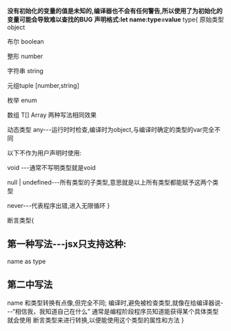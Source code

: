**没有初始化的变量的值是未知的,编译器也不会有任何警告,所以使用了为初始化的变量可能会导致难以查找的BUG**
**声明格式:let name:type=value**
type{
原始类型 object
  
布尔    boolean

整形    number

字符串  string

元组tuple [number,string]

枚举    enum

数组 T[] Array<T>  两种写法相同效果

动态类型 any---运行时时检查,编译时为object,与编译时确定的类型的var完全不同

以下不作为用户声明时使用:

  void ---通常不写明类型就是void

  null | undefined---所有类型的子类型,意思就是以上所有类型都能赋予这两个类型

  never---代表程序出错,进入无限循环
}

断言类型{
## 第一种写法---jsx只支持这种:
  name as type
## 第二中写法
  <type> name
  和类型转换有点像,但完全不同;
  编译时,避免被检查类型,就像在给编译器说---“相信我，我知道自己在什么”
  通常是编程阶段程序员知道能获得某个具体类型就会使用 断言类型来进行转换,以便能使用这个类型的属性和方法
}